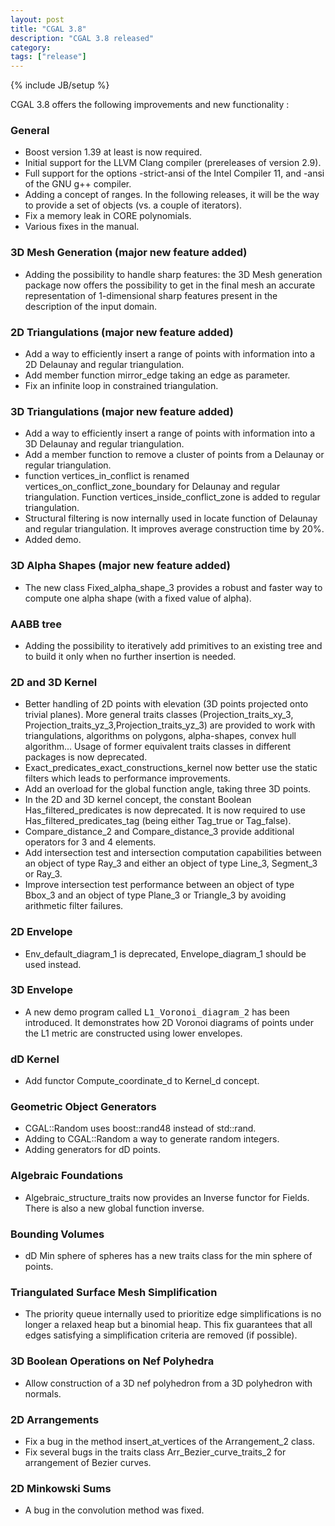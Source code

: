 ```yaml
---
layout: post
title: "CGAL 3.8"
description: "CGAL 3.8 released"
category:
tags: ["release"]
---
```

{% include JB/setup %}
<p>
  CGAL 3.8 offers the following improvements and new functionality :  </p>

<h3>General</h3>
<ul>
  <li>Boost version 1.39 at least is now required.</li>
  <li>Initial support for the LLVM Clang compiler (prereleases of version 2.9).</li>
  <li>Full support for the options -strict-ansi of the Intel Compiler 11,
    and -ansi of the GNU g++ compiler.</li>
  <li>Adding a concept of ranges. In the following releases, it will be the
    way to provide a set of objects (vs. a couple of iterators).</li>
  <li>Fix a memory leak in CORE polynomials.</li>
  <li>Various fixes in the manual.</li>
</ul>

<h3>3D Mesh Generation (major new feature added)</h3>
<ul>
  <li>Adding the possibility to handle sharp features: the 3D Mesh
    generation package now offers the possibility to get in the final mesh an
    accurate representation of 1-dimensional sharp features present in the
    description of the input domain.
  </li>
</ul>

<h3>2D Triangulations (major new feature added)</h3>
<ul>
  <li>Add a way to efficiently insert a range of points with information
    into a 2D Delaunay and regular triangulation. </li>
  <li>Add member function mirror_edge taking an edge as parameter. </li>
  <li>Fix an infinite loop in constrained triangulation. </li>
</ul>

<h3>3D Triangulations (major new feature added)</h3>
<ul>
  <li>Add a way to efficiently insert a range of points with information into
    a 3D Delaunay and regular triangulation. </li>
  <li>Add a member function to remove a cluster of points from a Delaunay or
    regular triangulation. </li>
  <li>function vertices_in_conflict is renamed vertices_on_conflict_zone_boundary
    for Delaunay and regular triangulation. Function vertices_inside_conflict_zone
    is added to regular triangulation. </li>
  <li>Structural filtering is now internally used in locate function of Delaunay
    and regular triangulation. It improves average construction time by 20%.
  <li>Added demo. </li>
</ul>

<h3>3D Alpha Shapes (major new feature added)</h3>
<ul>
  <li> The new class Fixed_alpha_shape_3 provides a robust and
    faster way to compute one alpha shape (with a fixed value of alpha). </li>
</ul>


<h3>AABB tree</h3>
<ul>
  <li>Adding the possibility to iteratively add primitives to an existing
    tree and to build it only when no further insertion is needed. </li>
</ul>

<h3>2D and 3D Kernel</h3>
<ul>
  <li>Better handling of 2D points with elevation (3D points projected onto
    trivial planes). More general traits classes (Projection_traits_xy_3,
    Projection_traits_yz_3,Projection_traits_yz_3) are provided to work with
    triangulations, algorithms on polygons, alpha-shapes, convex hull algorithm...
    Usage of former equivalent traits classes in different packages is now deprecated. </li>
  <li>Exact_predicates_exact_constructions_kernel now better use the static filters
    which leads to performance improvements. </li>
  <li>Add an overload for the global function angle, taking three 3D points. </li>
  <li>In the 2D and 3D kernel concept, the constant Boolean Has_filtered_predicates
    is now deprecated. It is now required to use Has_filtered_predicates_tag
    (being either Tag_true or Tag_false). </li>
  <li>Compare_distance_2 and Compare_distance_3 provide additional operators
    for 3 and 4 elements. </li>
  <li>Add intersection test and intersection computation capabilities
    between an object of type Ray_3 and either an object of type Line_3, Segment_3 or Ray_3. </li>
  <li>Improve intersection test performance between an object of type Bbox_3 and an object of type
    Plane_3 or Triangle_3 by avoiding arithmetic filter failures. </li>
</ul>

<h3>2D Envelope</h3>
<ul>
  <li>Env_default_diagram_1 is deprecated, Envelope_diagram_1 should be used instead. </li>
</ul>

<h3>3D Envelope</h3>
<ul>
  <li>A new demo program called <tt>L1_Voronoi_diagram_2</tt> has been
    introduced. It demonstrates how 2D Voronoi diagrams of points under
    the L1 metric are constructed using lower envelopes. </li>
</ul>


<h3>dD Kernel</h3>
<ul>
  <li>Add functor Compute_coordinate_d to Kernel_d concept. </li>
</ul>

<h3>Geometric Object Generators</h3>
<ul>
  <li> CGAL::Random uses boost::rand48 instead of std::rand. </li>
  <li>Adding to CGAL::Random a way to generate random integers. </li>
  <li>Adding generators for dD points. </li>
</ul>

<h3>Algebraic Foundations</h3>
<ul>
  <li>Algebraic_structure_traits now provides an Inverse functor for Fields.
    There is also a new global function inverse. </li>
</ul>

<h3>Bounding Volumes</h3>
<ul>
  <li> dD Min sphere of spheres has a new traits class for the min sphere of points. </li>
</ul>

<h3>Triangulated Surface Mesh Simplification</h3>
<ul>
  <li>The priority queue internally used to prioritize edge simplifications is no longer
    a relaxed heap but a binomial heap. This fix guarantees that all edges satisfying
    a simplification criteria are removed (if possible). </li>
</ul>

<h3>3D Boolean Operations on Nef Polyhedra</h3>
<ul>
  <li>Allow construction of a 3D nef polyhedron from a 3D polyhedron with normals. </li>
</ul>

<h3>2D Arrangements</h3>
<ul>
  <li>Fix a bug in the method insert_at_vertices of the Arrangement_2 class. </li>
  <li>Fix several bugs in the traits class Arr_Bezier_curve_traits_2 for arrangement of Bezier curves. </li>
</ul>

<h3>2D Minkowski Sums</h3>
<ul>
  <li>A bug in the convolution method was fixed. </li>
</ul>
